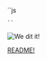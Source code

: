 ``js
<script type="text/javascript">
    window.alert("L'exercice de Markdown est fait !");
    alert("L'exercice de Markdown est fait !");
    </script>
    ``

![We dit it!](https://media.giphy.com/media/21GCae4djDWtP5soiY/giphy.gif)

[README!](README.md)